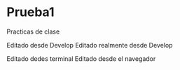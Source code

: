 # Prueba1
Practicas de clase

Editado desde Develop
Editado realmente desde Develop




Editado dedes terminal
Editado desde el navegador

